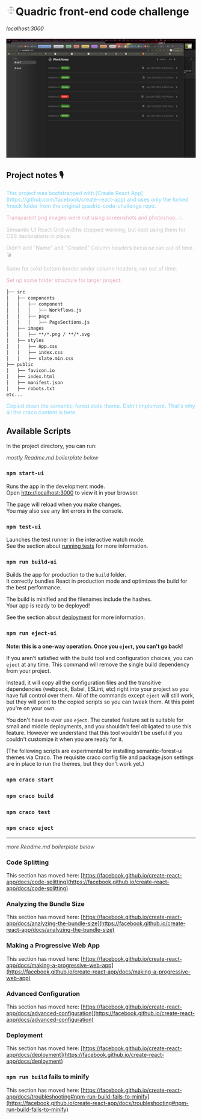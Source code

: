 



# <span align="left"><img src="src/images/quadric-logo.png" alt="quadric logo" width="25px" height="25px" style="display:inline;vertical-align:top"></span>Quadric front-end code challenge 
 

*localhost:3000*
<p align="left"><img src="src/images/quadric-sshot.png" alt="quadric logo" width="600" height="auto" style="display:inline;padding-top: 5px"></p>


## Project notes 🎙

<p style="color:#7dd1f6;">This project was bootstrapped with [Create React App](https://github.com/facebook/create-react-app) and uses only the forked /mock folder from the original quadric-code-challenge repo.</p>
<p style="color:#e7abb9;">
Transparent png images were cut using screenshots and photoshop. 💥
</p>
<p style="color:#c5c4c7">
Semantic UI React Grid widths stopped working, but kept using them for CSS declarations in place. 
 </p>
<p style="color:#c5c4c7">
Didn't add "Name" and "Created" Column headers because ran out of time. 💣
</p>

<p style="color:#c5c4c7">
Same for solid bottom border under column headers; ran out of time.  
</p>

<p style="color:#e7abb9;">
Set up some folder structure for larger project.
</p>

```
├── src
│   ├── components
│   │   ├── component
│   │   │   ├── Workflows.js
│   │   ├── page
│   │   │   ├── PageSections.js
│   ├── images
│   │   ├── **/*.png / **/*.svg
│   ├── styles
│   │   ├── App.css
│   │   ├── index.css
│   │   ├── slate.min.css
├── public
│   ├── favicon.io
│   ├── index.html
│   ├── manifest.json
│   ├── robots.txt
etc...
```

<p  style="color:#7dd1f6;">
Copied down the semantic-forest slate theme. Didn't implement. That's why all the craco content is here. 
</p>

## Available Scripts

In the project directory, you can run:
<p style="color:#474747;font-style:italic">mostly Readme.md boilerplate below</p>
  
### `npm start-ui`

Runs the app in the development mode.\
Open [http://localhost:3000](http://localhost:3000) to view it in your browser.

The page will reload when you make changes.\
You may also see any lint errors in the console.

### `npm test-ui`

Launches the test runner in the interactive watch mode.\
See the section about [running tests](https://facebook.github.io/create-react-app/docs/running-tests) for more information.

### `npm run build-ui`

Builds the app for production to the `build` folder.\
It correctly bundles React in production mode and optimizes the build for the best performance.

The build is minified and the filenames include the hashes.\
Your app is ready to be deployed!

See the section about [deployment](https://facebook.github.io/create-react-app/docs/deployment) for more information.

### `npm run eject-ui`

**Note: this is a one-way operation. Once you `eject`, you can't go back!**

If you aren't satisfied with the build tool and configuration choices, you can `eject` at any time. This command will remove the single build dependency from your project.

Instead, it will copy all the configuration files and the transitive dependencies (webpack, Babel, ESLint, etc) right into your project so you have full control over them. All of the commands except `eject` will still work, but they will point to the copied scripts so you can tweak them. At this point you're on your own.

You don't have to ever use `eject`. The curated feature set is suitable for small and middle deployments, and you shouldn't feel obligated to use this feature. However we understand that this tool wouldn't be useful if you couldn't customize it when you are ready for it.

(The following scripts are experimental for installing semantic-forest-ui themes via Craco. The requisite craco config file and package.json settings are in place to run the themes, but they don't work yet.) 


### `npm craco start`

### `npm craco build`

### `npm craco test`

### `npm craco eject`

---

<span style="color:#474747;font-style:italic">more Readme.md boilerplate below</span>
  
### Code Splitting

This section has moved here: [https://facebook.github.io/create-react-app/docs/code-splitting](https://facebook.github.io/create-react-app/docs/code-splitting)

### Analyzing the Bundle Size

This section has moved here: [https://facebook.github.io/create-react-app/docs/analyzing-the-bundle-size](https://facebook.github.io/create-react-app/docs/analyzing-the-bundle-size)

### Making a Progressive Web App

This section has moved here: [https://facebook.github.io/create-react-app/docs/making-a-progressive-web-app](https://facebook.github.io/create-react-app/docs/making-a-progressive-web-app)

### Advanced Configuration

This section has moved here: [https://facebook.github.io/create-react-app/docs/advanced-configuration](https://facebook.github.io/create-react-app/docs/advanced-configuration)

### Deployment

This section has moved here: [https://facebook.github.io/create-react-app/docs/deployment](https://facebook.github.io/create-react-app/docs/deployment)

### `npm run build` fails to minify

This section has moved here: [https://facebook.github.io/create-react-app/docs/troubleshooting#npm-run-build-fails-to-minify](https://facebook.github.io/create-react-app/docs/troubleshooting#npm-run-build-fails-to-minify)
